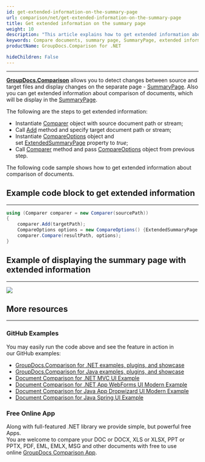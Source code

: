 ```yaml
---
id: get-extended-information-on-the-summary-page
url: comparison/net/get-extended-information-on-the-summary-page
title: Get extended information on the summary page
weight: 10
description: "This article explains how to get extended information about comparison of documents on the summary page with GroupDocs.Comparison for .NET."
keywords: Compare documents, summary page, SummaryPage, extended information, ExtendedSummaryPage
productName: GroupDocs.Comparison for .NET 

hideChildren: False
---
```


***

**[GroupDocs.Comparison](https://products.groupdocs.com/comparison/net)** allows you to detect changes between source and target files and display changes on the separate page - [SummaryPage](https://apireference.groupdocs.com/comparison/net/groupdocs.comparison.options/compareoptions/properties/generatesummarypage).
Аlso you can get extended information about comparison of documents, which will be display in the [SummaryPage](https://apireference.groupdocs.com/comparison/net/groupdocs.comparison.options/compareoptions/properties/generatesummarypage).

The following are the steps to get extended information:

*   Instantiate [Comparer](https://apireference.groupdocs.com/net/comparison/groupdocs.comparison/comparer) object with source document path or stream;
*   Call [Add](https://apireference.groupdocs.com/net/comparison/groupdocs.comparison/comparer/methods/add/index) method and specify target document path or stream;
*   Instantiate [CompareOptions](https://apireference.groupdocs.com/net/comparison/groupdocs.comparison.options/compareoptions) object and set [ExtendedSummaryPage](https://apireference.groupdocs.com/comparison/net/groupdocs.comparison.options/compareoptions/properties/extendedsummarypage) property to *true*;
*   Call [Comparer](https://apireference.groupdocs.com/net/comparison/groupdocs.comparison/comparer) method and pass [CompareOptions](https://apireference.groupdocs.com/net/comparison/groupdocs.comparison.options/compareoptions) object from previous step.

The following code sample shows how to get extended information about comparison of documents.

## Example code block to get extended information

---

```csharp
using (Comparer comparer = new Comparer(sourcePath))
{
	comparer.Add(targetPath);
	CompareOptions options = new CompareOptions() {ExtendedSummaryPage = true};
    comparer.Compare(resultPath, options);
}
```

## Example of displaying the summary page with extended information

---

![](comparison/net/images/how-to-get-extended-information-image.png)

## More resources

---

### GitHub Examples
You may easily run the code above and see the feature in action in our GitHub examples:
*   [GroupDocs.Comparison for .NET examples, plugins, and showcase](https://github.com/groupdocs-comparison/GroupDocs.Comparison-for-.NET)
*   [GroupDocs.Comparison for Java examples, plugins, and showcase](https://github.com/groupdocs-comparison/GroupDocs.Comparison-for-Java)
*   [Document Comparison for .NET MVC UI Example](https://github.com/groupdocs-comparison/GroupDocs.Comparison-for-.NET-MVC)
*   [Document Comparison for .NET App WebForms UI Modern Example](https://github.com/groupdocs-comparison/GroupDocs.Comparison-for-.NET-WebForms)
*   [Document Comparison for Java App Dropwizard UI Modern Example](https://github.com/groupdocs-comparison/GroupDocs.Comparison-for-Java-Dropwizard)
*   [Document Comparison for Java Spring UI Example](https://github.com/groupdocs-comparison/GroupDocs.Comparison-for-Java-Spring)
    
### Free Online App
Along with full-featured .NET library we provide simple, but powerful free Apps.  
You are welcome to compare your DOC or DOCX, XLS or XLSX, PPT or PPTX, PDF, EML, EMLX, MSG and other documents with free to use online [GroupDocs Comparison App](https://products.groupdocs.app/comparison).